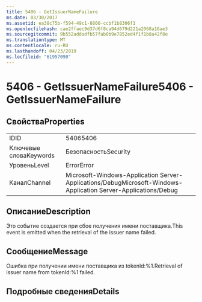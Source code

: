```yaml
---
title: 5406 - GetIssuerNameFailure
ms.date: 03/30/2017
ms.assetid: ea38c75b-f594-49c1-8800-ccbf1b8306f1
ms.openlocfilehash: cae2ffaec9d37d6f8ca94d679d221a2068a16ae3
ms.sourcegitcommit: 9b552addadfb57fab0b9e7852ed4f1f1b8a42f8e
ms.translationtype: MT
ms.contentlocale: ru-RU
ms.lasthandoff: 04/23/2019
ms.locfileid: "61957090"
---
```

# <a name="5406---getissuernamefailure"></a><span data-ttu-id="639e7-102">5406 - GetIssuerNameFailure</span><span class="sxs-lookup"><span data-stu-id="639e7-102">5406 - GetIssuerNameFailure</span></span>
## <a name="properties"></a><span data-ttu-id="639e7-103">Свойства</span><span class="sxs-lookup"><span data-stu-id="639e7-103">Properties</span></span>  
  
|||  
|-|-|  
|<span data-ttu-id="639e7-104">ID</span><span class="sxs-lookup"><span data-stu-id="639e7-104">ID</span></span>|<span data-ttu-id="639e7-105">5406</span><span class="sxs-lookup"><span data-stu-id="639e7-105">5406</span></span>|  
|<span data-ttu-id="639e7-106">Ключевые слова</span><span class="sxs-lookup"><span data-stu-id="639e7-106">Keywords</span></span>|<span data-ttu-id="639e7-107">Безопасность</span><span class="sxs-lookup"><span data-stu-id="639e7-107">Security</span></span>|  
|<span data-ttu-id="639e7-108">Уровень</span><span class="sxs-lookup"><span data-stu-id="639e7-108">Level</span></span>|<span data-ttu-id="639e7-109">Error</span><span class="sxs-lookup"><span data-stu-id="639e7-109">Error</span></span>|  
|<span data-ttu-id="639e7-110">Канал</span><span class="sxs-lookup"><span data-stu-id="639e7-110">Channel</span></span>|<span data-ttu-id="639e7-111">Microsoft-Windows-Application Server-Applications/Debug</span><span class="sxs-lookup"><span data-stu-id="639e7-111">Microsoft-Windows-Application Server-Applications/Debug</span></span>|  
  
## <a name="description"></a><span data-ttu-id="639e7-112">Описание</span><span class="sxs-lookup"><span data-stu-id="639e7-112">Description</span></span>  
 <span data-ttu-id="639e7-113">Это событие создается при сбое получения имени поставщика.</span><span class="sxs-lookup"><span data-stu-id="639e7-113">This event is emitted when the retrieval of the issuer name failed.</span></span>  
  
## <a name="message"></a><span data-ttu-id="639e7-114">Сообщение</span><span class="sxs-lookup"><span data-stu-id="639e7-114">Message</span></span>  
 <span data-ttu-id="639e7-115">Ошибка при получении имени поставщика из tokenId:%1.</span><span class="sxs-lookup"><span data-stu-id="639e7-115">Retrieval of issuer name from tokenId:%1 failed.</span></span>  
  
## <a name="details"></a><span data-ttu-id="639e7-116">Подробные сведения</span><span class="sxs-lookup"><span data-stu-id="639e7-116">Details</span></span>
